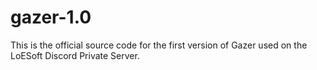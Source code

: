 # gazer-1.0
This is the official source code for the first version of Gazer used on the LoESoft Discord Private Server.
